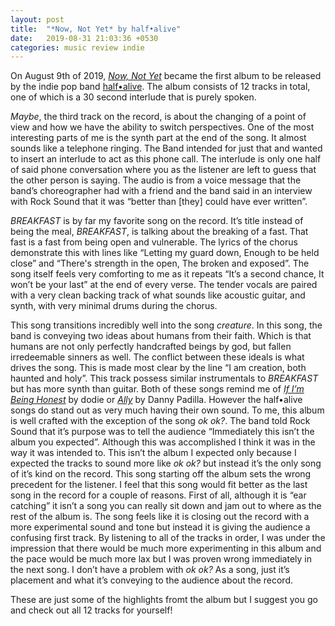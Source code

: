 ```yaml
---
layout: post
title:  "*Now, Not Yet* by half•alive"
date:   2019-08-31 21:03:36 +0530
categories: music review indie
---
```

On August 9th of 2019, [*Now, Not Yet*](https://open.spotify.com/album/2KSWrd22LGc0Hmqs2Z5i7z) became the first album to be released by the indie pop band [half•alive](https://open.spotify.com/artist/7sOR7gk6XUlGnxj3p9F54k). The album consists of 12 tracks in total, one of which is a 30 second interlude that is purely spoken.

*Maybe*, the third track on the record, is about the changing of a point of view and how we have the ability to switch perspectives. One of the most interesting parts of me is the synth part at the end of the song. It almost sounds like a telephone ringing. The Band intended for just that and wanted to insert an interlude to act as this phone call. The interlude is only one half of said phone conversation where you as the listener are left to guess that the other person is saying. The audio is from  a voice message that the band’s choreographer had with a friend and the band said in an interview with Rock Sound that it was “better than [they] could have ever written”.

*BREAKFAST* is by far my favorite song on the record. It’s title instead of being the meal, *BREAKFAST*, is talking about the breaking of a fast. That fast is a fast from being open and vulnerable. The lyrics of the chorus demonstrate this with lines like “Letting my guard down, Enough to be held close” and  “There's strength in the open, The broken and exposed”. The song itself feels very comforting to me as it repeats “It’s a second chance, It won’t be your last” at the end of every verse. The tender vocals are paired with a very clean backing track of what sounds like acoustic guitar, and synth, with very minimal drums during the chorus. 

This song transitions incredibly well into the song *creature*. In this song, the band is conveying two ideas about humans from their faith. Which is that humans are not only perfectly handcrafted beings by god, but fallen irredeemable sinners as well. The conflict between these ideals is what drives the song. This is made most clear by the line “I am creation, both haunted and holy”. This track possess similar instrumentals to *BREAKFAST* but has more synth than guitar. Both of these songs remind me of [*If I’m Being Honest*](https://open.spotify.com/track/5K2cBicu96Pf4mrBv3Jojk) by dodie or [*Ally*](https://open.spotify.com/track/3IhZMAP3CzB7pRvAHTwxYY) by Danny Padilla. However the half•alive songs do stand out as very much having their own sound. 
To me, this album is well crafted with the exception of the song *ok ok?*. The band told Rock Sound that it’s purpose was to tell the audience “Immediately this isn’t the album you expected”. Although this was accomplished I think it was in the way it was intended to. This isn’t the album I expected only because I expected the tracks to sound more like *ok ok?* but instead it’s the only song of it’s kind on the record. This song starting off the album sets the wrong precedent for the listener. I feel that this song would fit better as the last song in the record for a couple of reasons. First of all, although it is “ear catching” it isn’t a song you can really sit down and jam out to where as the rest of the album is. The song feels like it is closing out the record with a more experimental sound and tone but instead it is giving the audience a confusing first track. By listening to all of the tracks in order, I was under the impression that there would be much more experimenting in this album and the pace would be much more lax but I was proven wrong immediately in the next song. I don’t have a problem with *ok ok?* As a song, just it’s placement and what it’s conveying to the audience about the record. 

These are just some of the highlights fromt the album but I suggest you go and check out all 12 tracks for yourself!
